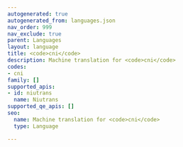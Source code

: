 ```yaml
---
autogenerated: true
autogenerated_from: languages.json
nav_order: 999
nav_exclude: true
parent: Languages
layout: language
title: <code>cni</code>
description: Machine translation for <code>cni</code>
codes:
- cni
family: []
supported_apis:
- id: niutrans
  name: Niutrans
supported_qe_apis: []
seo:
  name: Machine translation for <code>cni</code>
  type: Language

---
```


